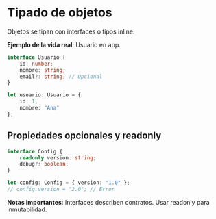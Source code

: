# Tipado de objetos

Objetos se tipan con interfaces o tipos inline.

**Ejemplo de la vida real**: Usuario en app.

```typescript
interface Usuario {
    id: number;
    nombre: string;
    email?: string; // Opcional
}

let usuario: Usuario = {
    id: 1,
    nombre: "Ana"
};
```

## Propiedades opcionales y readonly

```typescript
interface Config {
    readonly version: string;
    debug?: boolean;
}

let config: Config = { version: "1.0" };
// config.version = "2.0"; // Error
```

**Notas importantes**: Interfaces describen contratos. Usar readonly para inmutabilidad.